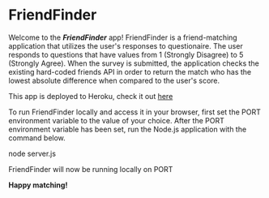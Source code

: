 # FriendFinder
Welcome to the _**FriendFinder**_ app! 
FriendFinder is a friend-matching application that utilizes the user's responses to questionaire. The user responds to questions that have values from 1 (Strongly Disagree) to 5 (Strongly Agree). When the survey is submitted, the application checks the existing hard-coded friends API in order to return the match who has the lowest absolute difference when compared to the user's score.  

This app is deployed to Heroku, check it out [here](https://friendfinder5.herokuapp.com/) 

To run FriendFinder locally and access it in your browser, first set the PORT environment variable to the value of your choice. 
After the PORT environment variable has been set, run the Node.js application with the command below.

node server.js

FriendFinder will now be running locally on PORT

**Happy matching!**

